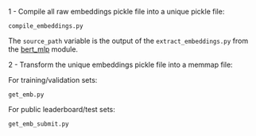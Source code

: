 1 - Compile all raw embeddings pickle file into a unique pickle file:

`compile_embeddings.py`

The ```source_path``` variable is the output of the `extract_embeddings.py` from the [bert_mlp](https://github.com/layer6ai-labs/RecSys2020/tree/master/python/supervised_bert_model/bert_mlp) module. 

2 - Transform the unique embeddings pickle file into a memmap file:

For training/validation sets:

`get_emb.py`

For public leaderboard/test sets:

`get_emb_submit.py`

